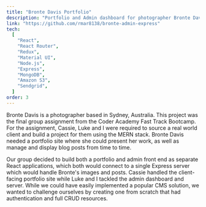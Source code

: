 ```yaml
---
title: "Bronte Davis Portfolio"
description: "Portfolio and Admin dashboard for photographer Bronte Davis"
link: "https://github.com/rmar8138/bronte-admin-express"
tech:
  [
    "React",
    "React Router",
    "Redux",
    "Material UI",
    "Node.js",
    "Express",
    "MongoDB",
    "Amazon S3",
    "Sendgrid",
  ]
order: 3
---
```


Bronte Davis is a photographer based in Sydney, Australia. This project was the final group assignment from the Coder Academy Fast Track Bootcamp. For the assignment, Cassie, Luke and I were required to source a real world client and build a project for them using the MERN stack. Bronte Davis needed a portfolio site where she could present her work, as well as manage and display blog posts from time to time.

Our group decided to build both a portfolio and admin front end as separate React applications, which both would connect to a single Express server which would handle Bronte's images and posts. Cassie handled the client-facing portfolio site while Luke and I tackled the admin dashboard and server. While we could have easily implemented a popular CMS solution, we wanted to challenge ourselves by creating one from scratch that had authentication and full CRUD resources.
